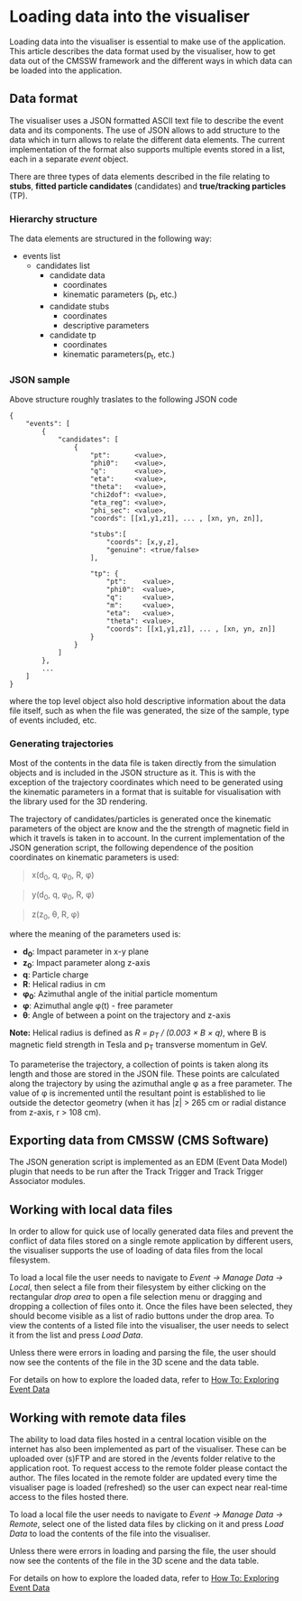 # Loading data into the visualiser

Loading data into the visualiser is essential to make use of the application. This article describes the data format used by the visualiser, how to get data out of the CMSSW framework and the different ways in which data can be loaded into the application.

## Data format

The visualiser uses a JSON formatted ASCII text file to describe the event data and its components. The use of JSON allows to add structure to the data which in turn allows to relate the different data elements. The current implementation of the format also supports multiple events stored in a list, each in a separate *event* object.

There are three types of data elements described in the file relating to **stubs**, **fitted particle candidates** (candidates) and **true/tracking particles** (TP).

### Hierarchy structure

The data elements are structured in the following way:

- events list
  + candidates list
    * candidate data
        - coordinates
        - kinematic parameters (p<sub>t</sub>, etc.)
    * candidate stubs
        - coordinates
        - descriptive parameters
    * candidate tp
        - coordinates
        - kinematic parameters(p<sub>t</sub>, etc.)

### JSON sample

Above structure roughly traslates to the following JSON code

    {
        "events": [
            {
                "candidates": [
                    {
                        "pt":      <value>,
                        "phi0":    <value>,
                        "q":       <value>,
                        "eta":     <value>,
                        "theta":   <value>,
                        "chi2dof": <value>,
                        "eta_reg": <value>,
                        "phi_sec": <value>,
                        "coords": [[x1,y1,z1], ... , [xn, yn, zn]],
                        
                        "stubs":[
                            "coords": [x,y,z],
                            "genuine": <true/false>
                        ],
                            
                        "tp": {
                            "pt":    <value>,
                            "phi0":  <value>,
                            "q":     <value>,
                            "m":     <value>,
                            "eta":   <value>,
                            "theta": <value>,
                            "coords": [[x1,y1,z1], ... , [xn, yn, zn]]
                        }
                    }
                ]
            },
            ...
        ]
    }

where the top level object also hold descriptive information about the data file itself, such as when the file was generated, the size of the sample, type of events included, etc.

### Generating trajectories

Most of the contents in the data file is taken directly from the simulation objects and is included in the JSON structure as it. This is with the exception of the trajectory coordinates which need to be generated using the kinematic parameters in a format that is suitable for visualisation with the library used for the 3D rendering.

The trajectory of candidates/particles is generated once the kinematic parameters of the object are know and the the strength of magnetic field in which it travels is taken in to account. In the current implementation of the JSON generation script, the following dependence of the position coordinates on kinematic parameters is used:

> x(d<sub>0</sub>, q, &phi;<sub>0</sub>, R, &phi;)

> y(d<sub>0</sub>, q, &phi;<sub>0</sub>, R, &phi;)

> z(z<sub>0</sub>, &theta;, R, &phi;)

where the meaning of the parameters used is:

 - **d<sub>0</sub>**: Impact parameter in x-y plane
 - **z<sub>0</sub>**: Impact parameter along z-axis
 - **q**: Particle charge
 - **R**: Helical radius in cm
 - **&phi;<sub>0</sub>**: Azimuthal angle of the initial particle momentum 
 - **&phi;**: Azimuthal angle &phi;(t) - free parameter
 - **&theta;**: Angle of between a point on the trajectory and z-axis

**Note:** Helical radius is defined as *R = p<sub>T</sub> / (0.003 &times; B &times; q)*, where B is magnetic field strength in Tesla and p<sub>T</sub> transverse momentum in GeV.

To parameterise the trajectory, a collection of points is taken along its length and those are stored in the JSON file. These points are calculated along the trajectory by using the azimuthal angle &phi; as a free parameter. The value of &phi; is incremented until the resultant point is established to lie outside the detector geometry (when it has |z| > 265 cm or radial distance from z-axis, r > 108 cm).
    
## Exporting data from CMSSW (CMS Software)

The JSON generation script is implemented as an EDM (Event Data Model) plugin that needs to be run after the Track Trigger and Track Trigger Associator modules.

## Working with local data files

In order to allow for quick use of locally generated data files and prevent the conflict of data files stored on a single remote application by different users, the visualiser supports the use of loading of data files from the local filesystem.

To load a local file the user needs to navigate to *Event &rarr; Manage Data &rarr; Local*, then select a file from their filesystem by either clicking on the rectangular *drop area* to open a file selection menu or dragging and dropping a collection of files onto it. Once the files have been selected, they should become visible as a list of radio buttons under the drop area. To view the contents of a listed file into the visualiser, the user needs to  select it from the list and press *Load Data*.

Unless there were errors in loading and parsing the file, the user should now see the contents of the file in the 3D scene and the data table.

For details on how to explore the loaded data, refer to [How To: Exploring Event Data](https://github.com/ashtipliyski/cms-threejs-event-display/wiki/How-To:-Exploring-Event-Data)

## Working with remote data files

The ability to load data files hosted in a central location visible on the internet has also been implemented as part of the visualiser. These can be uploaded over (s)FTP and are stored in the /events folder relative to the application root. To request access to the remote folder please contact the author. The files located in the remote folder are updated every time the visualiser page is loaded (refreshed) so the user can expect near real-time access to the files hosted there.

To load a local file the user needs to navigate to *Event &rarr; Manage Data &rarr; Remote*, select one of the listed data files by clicking on it and press *Load Data* to load the contents of the file into the visualiser. 

Unless there were errors in loading and parsing the file, the user should now see the contents of the file in the 3D scene and the data table.

For details on how to explore the loaded data, refer to [How To: Exploring Event Data](https://github.com/ashtipliyski/cms-threejs-event-display/wiki/How-To:-Exploring-Event-Data)
    
